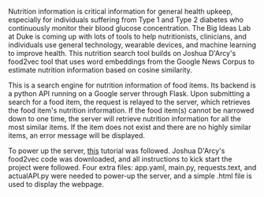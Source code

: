 Nutrition information is critical information for general health upkeep, especially for individuals suffering from Type 1 and Type 2 diabetes who continuously monitor their blood glucose concentration. The Big Ideas Lab at Duke is coming up with lots of tools to help nutritionists, clinicians, and individuals use general technology, wearable devices, and machine learning to improve health. This nutrition search tool builds on Joshua D'Arcy's food2vec tool that uses word embeddings from the Google  News Corpus to estimate nutrition information based on cosine similarity.


This is a search engine for nutrition information of food items. Its backend is a python API running on a Google server through Flask. Upon submitting a search for a food item, the request is relayed to the server, which retrieves the food item's nutrition information. If the food item(s) cannot be narrowed down to one time, the server will retrieve nutrition information for all the most similar items. If the item does not exist and there are no highly similar items, an error message will be displayed.

To power up the server, [this](https://codelabs.developers.google.com/codelabs/cloud-app-engine-python3#5) tutorial was followed. Joshua D'Arcy's food2vec code was downloaded, and all instructions to kick start the project were followed. Four extra files: app.yaml, main.py, requests.text, and actualAPI.py were needed to power-up the server, and a simple .html file is used to display the webpage.
